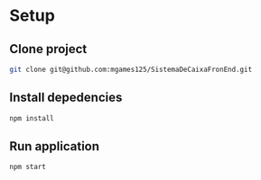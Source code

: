 # Setup

## Clone project

```sh
git clone git@github.com:mgames125/SistemaDeCaixaFronEnd.git
```

## Install depedencies

```sh
npm install
```

## Run application

```sh
npm start
```
